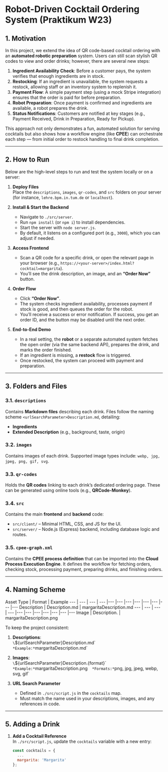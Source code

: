 # Robot-Driven Cocktail Ordering System (Praktikum W23)

## 1. Motivation

In this project, we extend the idea of QR code-based cocktail ordering with an **automated robotic preparation** system. Users can still scan stylish QR codes to view and order drinks; however, there are several new steps:

1. **Ingredient Availability Check**: Before a customer pays, the system verifies that enough ingredients are in stock.  
2. **Restocking**: If an ingredient is unavailable, the system requests a restock, allowing staff or an inventory system to replenish it.  
3. **Payment Flow**: A simple payment step (using a mock Stripe integration) ensures that the order is paid for before preparation.  
4. **Robot Preparation**: Once payment is confirmed and ingredients are available, a robot prepares the drink.  
5. **Status Notifications**: Customers are notified at key stages (e.g., Payment Received, Drink in Preparation, Ready for Pickup).

This approach not only demonstrates a fun, automated solution for serving cocktails but also shows how a workflow engine (like **CPEE**) can orchestrate each step — from initial order to restock handling to final drink completion.

---

## 2. How to Run

Below are the high-level steps to run and test the system locally or on a server:

1. **Deploy Files**  
   Place the `descriptions`, `images`, `qr-codes`, and `src` folders on your server (for instance, `lehre.bpm.in.tum.de` or `localhost`).

2. **Install & Start the Backend**  
   - Navigate to `./src/server`.  
   - Run `npm install` (or `npm i`) to install dependencies.  
   - Start the server with `node server.js`.  
   - By default, it listens on a configured port (e.g., `3000`), which you can adjust if needed.

3. **Access Frontend**  
   - Scan a QR code for a specific drink, or open the relevant page in your browser (e.g., `https://<your-server>/index.html?cocktail=margarita`).  
   - You’ll see the drink description, an image, and an **“Order Now”** button.

4. **Order Flow**  
   - Click **“Order Now”**.  
   - The system checks ingredient availability, processes payment if stock is good, and then queues the order for the robot.  
   - You’ll receive a success or error notification. If success, you get an order ID, and the button may be disabled until the next order.

5. **End-to-End Demo**  
   - In a real setting, the **robot** or a separate automated system fetches the open order (via the same backend API), prepares the drink, and marks the order finished.  
   - If an ingredient is missing, a **restock** flow is triggered.  
   - Once restocked, the system can proceed with payment and preparation.

---

## 3. Folders and Files

### 3.1. `descriptions`
Contains **Markdown files** describing each drink. Files follow the naming scheme `<urlSearchParameter>Description.md`, detailing:

- **Ingredients**  
- **Extended Description** (e.g., background, taste, origin)

### 3.2. `images`
Contains images of each drink. Supported image types include: `webp, jpg, jpeg, png, gif, svg`.

### 3.3. `qr-codes`
Holds the **QR codes** linking to each drink’s dedicated ordering page. These can be generated using online tools (e.g., **QRCode-Monkey**).

### 3.4. `src`
Contains the main **frontend** and **backend** code:

- `src/client/` – Minimal HTML, CSS, and JS for the UI.  
- `src/server/` – Node.js (Express) backend, including database logic and routes.

### 3.5. `cpee-graph.xml`
Contains the **CPEE process definition** that can be imported into the **Cloud Process Execution Engine**. It defines the workflow for fetching orders, checking stock, processing payment, preparing drinks, and finishing orders.

---

## 4. Naming Scheme

Asset Type | Format | Example
--- | --- | --- | --- |--- |--- |--- |--- |--- |--- |--- |---
Description | <urlSearchParam>Description.md | margaritaDescription.md
--- | --- | --- | --- |--- |--- |--- |--- |--- |--- |---
Image | <urlSearchParam>Description.<ext>	 | margaritaDescription.png 

To keep the project consistent:

1. **Descriptions**:  
   `\`${urlSearchParameter}Description.md\``  
   *Example:* `margaritaDescription.md`

2. **Images**:  
   `\`${urlSearchParameter}Description.{format}\``  
   *Example:* `margaritaDescription.png`  
   *Formats:* `png, jpg, jpeg, webp, svg, gif`

3. **URL Search Parameter**  
   - Defined in `./src/script.js` in the `cocktails` map.  
   - Must match the name used in your descriptions, images, and any references in code.

---

## 5. Adding a Drink

1. **Add a Cocktail Reference**  
   In `./src/script.js`, update the `cocktails` variable with a new entry:
   ```js
   const cocktails = {
     ...
     margarita: 'Margarita'
   };




